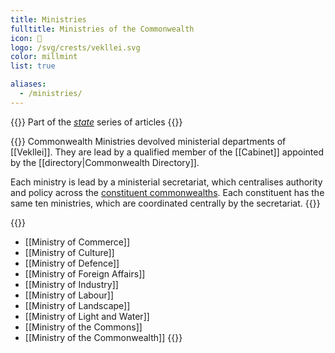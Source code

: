 ```yaml
---
title: Ministries
fulltitle: Ministries of the Commonwealth
icon: 🌸
logo: /svg/crests/vekllei.svg
color: millmint
list: true

aliases:
  - /ministries/
---
```

{{<note series>}}
 Part of the *[state](/state/)* series of articles
{{</note>}}

{{<note panel>}}
Commonwealth Ministries devolved ministerial departments of [[Vekllei]]. They are lead by a qualified member of the [[Cabinet]] appointed by the [[directory|Commonwealth Directory]].

Each ministry is lead by a ministerial secretariat, which centralises authority and policy across the [constituent commonwealths](/constituents/). Each constituent has the same ten ministries, which are coordinated centrally by the secretariat.
{{</note>}}

{{<note panel>}}
* [[Ministry of Commerce]]
* [[Ministry of Culture]]
* [[Ministry of Defence]]
* [[Ministry of Foreign Affairs]]
* [[Ministry of Industry]]
* [[Ministry of Labour]]
* [[Ministry of Landscape]]
* [[Ministry of Light and Water]]
* [[Ministry of the Commons]]
* [[Ministry of the Commonwealth]]
{{</note>}}